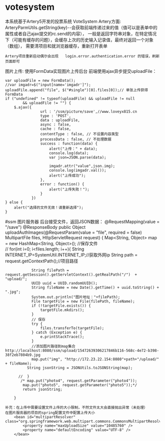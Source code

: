 # votesystem
本系统基于Artery5开发的投票系统
VoteSystem 
Artery方面:
	ArteryParmUtils.getString(key)--会获取前端传递过来的值（值可以是表单中的属性或者自己ajax提交的rc.send的内容），
	一般是返回字符串对象，在特定情况下（可能有缓存的问题），会缓存上次的历史输入记录值，最终对返回一个对象（数组），
	需要清项目和就浏览器缓存，重新打开表单
	
	Artery项目重新启动偶尔会出现	login.error.authentication.error 的错误，刷新页面即可
	
图片上传:
	使用FormData实现图片上传后台
	前端使用ajax异步提交uploadFile：
	
	var uploadFile = new FormData();
	//var imgadr=$("input[name='imgadr']");
	uploadFile.append("file", $("#single")[0].files[0]);// 单张上传获得FormData
	if ("undefined" != typeof(uploadFile) && uploadFile != null
			&& uploadFile != "") {
		$.ajax({
					url : '/ssm/picture/save',//www.loveyx815.cn
					type : 'POST',
					data : uploadFile,
					async : false,
					cache : false,
					contentType : false, // 不设置内容类型
					processData : false, // 不处理数据
					success : function(data) {
						alert("上传：" + data);
						console.log(data);
						var json=JSON.parse(data);
						
						imgadr.attr("value",json.img);
						console.log(imgadr.val());
						alert("上传成功");
					},
					error : function() {
						alert("上传失败！");
					}
				})
	} else {
		alert("选择的文件无效！请重新选择");
	}


#ssm
  图片服务器
	后台接受文件，返回JSON数据：
	@RequestMapping(value = "/save")
    @ResponseBody
    public Object uploadAuthImages(@RequestParam(value = "file", required = false) MultipartFile files, 
                HttpServletRequest request) {
            Map<String, Object> map = new HashMap<String, Object>();
            //保存文件  
           // for(int i=0; i<files.length; i++){
            String INTERNET_IP=SystemUtil.INTERNET_IP;//获取外网ip
            String path = request.getContextPath();//项目路径
          
                String filePath = request.getSession().getServletContext().getRealPath("/")  + "upload/";
                UUID uuid = UUID.randomUUID();
                String fileName = new Date().getTime() + uuid.toString() + ".jpg";
                System.out.println("图片地址："+filePath);
                File targetFile = new File(filePath, fileName);
                if (!targetFile.exists()) {
                    targetFile.mkdirs();
                }
                // 保存
                try {
                    files.transferTo(targetFile);
                } catch (Exception e) {
                    e.printStackTrace();
                }
                //添加图片路径到map集合http://localhost:8080/ssm/upload/15472639306217846b116-568c-4e72-b398-38f2eb7804b9.jpg
                map.put("img", "http://172.23.22.154:8080"+path+"/upload/" + fileName);
              String jsonString = JSONUtils.toJSONString(map);
               
          //  }
           /* map.put("photo4", request.getParameter("photo4"));
            map.put("photo5", request.getParameter("photo5"));*/
            return jsonString;

        }
		
	补充：在上传中需要设置文件上传的大小限制，不然文件太大会直接抛出异常（未处理）
	在图片服务器的项目的spring配置文件中配置上传大小
		<bean id="multipartResolver" class="org.springframework.web.multipart.commons.CommonsMultipartResolver">
			<property name="maxUploadSize" value="10485760" />
			<property name="defaultEncoding" value="UTF-8" />
		</bean>

